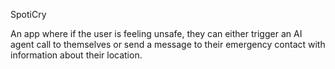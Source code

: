 SpotiCry

An app where if the user is feeling unsafe, they can either trigger an AI agent call to themselves or send a message to their emergency contact with information about their location.
